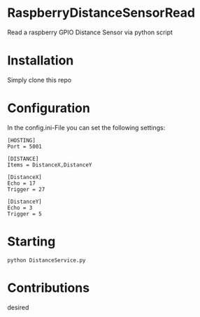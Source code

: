 # RaspberryDistanceSensorRead
Read a raspberry GPIO Distance Sensor via python script

# Installation
Simply clone this repo

# Configuration
In the config.ini-File you can set the following settings:
```
[HOSTING]
Port = 5001

[DISTANCE]
Items = DistanceX,DistanceY

[DistanceX]
Echo = 17
Trigger = 27

[DistanceY]
Echo = 3
Trigger = 5
```

# Starting
```
python DistanceService.py
```

# Contributions
desired